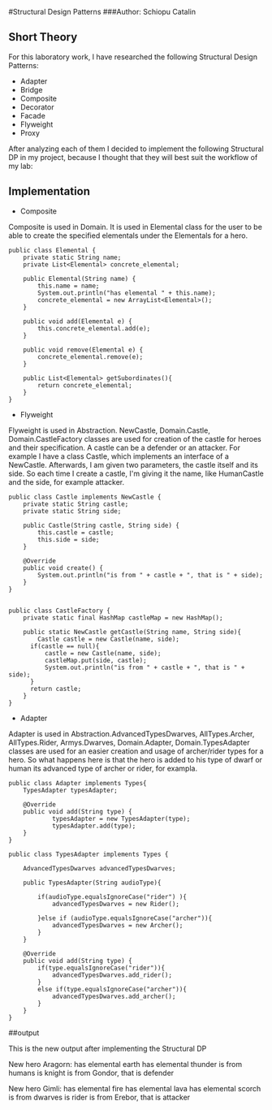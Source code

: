 #Structural Design Patterns
###Author: Schiopu Catalin

## Short Theory

For this laboratory work, I have researched the following Structural Design Patterns:

   * Adapter
   * Bridge
   * Composite
   * Decorator
   * Facade
   * Flyweight
   * Proxy

After analyzing each of them I decided to implement the following Structural DP in my project, because I thought that they will best suit the workflow of my lab: 

## Implementation
 * Composite
 
Composite is used in Domain. It is used in Elemental class for the user to be able to create the specified elementals under the Elementals for a hero. 

    public class Elemental {
        private static String name;
        private List<Elemental> concrete_elemental;
    
        public Elemental(String name) {
            this.name = name;
            System.out.println("has elemental " + this.name);
            concrete_elemental = new ArrayList<Elemental>();
        }
    
        public void add(Elemental e) {
            this.concrete_elemental.add(e);
        }
    
        public void remove(Elemental e) {
            concrete_elemental.remove(e);
        }
    
        public List<Elemental> getSubordinates(){
            return concrete_elemental;
        }
    }
    
 * Flyweight
 
  Flyweight is used in Abstraction. NewCastle, Domain.Castle, Domain.CastleFactory classes are used for creation of the castle for heroes and their specification. A castle can be a defender or an attacker. For example I have a class Castle, which implements an interface of a NewCastle. Afterwards, I am given two parameters, the castle itself and its side. So each time I create a castle, I'm giving it the name, like HumanCastle and the side, for example attacker.
    
    public class Castle implements NewCastle {
        private static String castle;
        private static String side;
    
        public Castle(String castle, String side) {
            this.castle = castle;
            this.side = side;
        }
    
        @Override
        public void create() {
            System.out.println("is from " + castle + ", that is " + side);
        }
    }
    
    
    public class CastleFactory {
        private static final HashMap castleMap = new HashMap();
    
        public static NewCastle getCastle(String name, String side){
            Castle castle = new Castle(name, side);
          if(castle == null){
              castle = new Castle(name, side);
              castleMap.put(side, castle);
              System.out.println("is from " + castle + ", that is " + side);
          }
          return castle;
        }
    }  
    
* Adapter

Adapter is used in Abstraction.AdvancedTypesDwarves, AllTypes.Archer, AllTypes.Rider, Armys.Dwarves, Domain.Adapter, Domain.TypesAdapter classes are used for an easier creation and usage of archer/rider types for a hero. So what happens here is that the hero is added to his type of dwarf or human its advanced type of archer or rider, for exampla. 
  
    public class Adapter implements Types{
        TypesAdapter typesAdapter;
        
        @Override
        public void add(String type) {
                typesAdapter = new TypesAdapter(type);
                typesAdapter.add(type);
        }
    }
    
    public class TypesAdapter implements Types {
    
        AdvancedTypesDwarves advancedTypesDwarves;
    
        public TypesAdapter(String audioType){
    
            if(audioType.equalsIgnoreCase("rider") ){
                advancedTypesDwarves = new Rider();
    
            }else if (audioType.equalsIgnoreCase("archer")){
                advancedTypesDwarves = new Archer();
            }
        }
    
        @Override
        public void add(String type) {
            if(type.equalsIgnoreCase("rider")){
                advancedTypesDwarves.add_rider();
            }
            else if(type.equalsIgnoreCase("archer")){
                advancedTypesDwarves.add_archer();
            }
        }
    }
    
##output

This is the new output after implementing the Structural DP
    
New hero Aragorn:
has elemental earth
has elemental thunder
is from humans
is knight
is from Gondor, that is defender

New hero Gimli:
has elemental fire
has elemental lava
has elemental scorch
is from dwarves
is rider
is from Erebor, that is attacker
